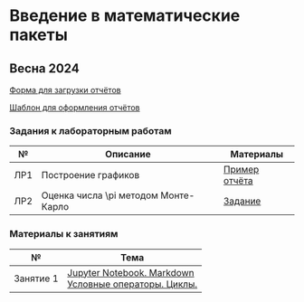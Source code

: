 # Введение в математические пакеты
## Весна 2024

[Форма для загрузки отчётов](https://forms.gle/dxALq1p3i3Kv34hS7)

[Шаблон для оформления отчётов](lab_1/report.zip)


### Задания к лабораторным работам

| № | Описание | Материалы |
|:---:|---|---|
| ЛР1 | Построение графиков | [Пример отчёта](lab_1/lab_1.pdf)|
| ЛР2 | Оценка числа \pi методом Монте-Карло| [Задание](lab_2/lab_2.pdf)|



### Материалы к занятиям

| № | Тема |
|:---:|---|
| Занятие 1 | [Jupyter Notebook. Markdown](./lection%201/Jupyter%26Markdown.ipynb) <br> [Условные операторы. Циклы.](./lection%201/Basics.ipynb)|
